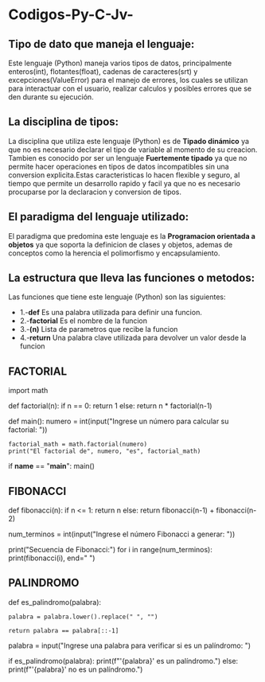 # Codigos-Py-C-Jv-
## Tipo de dato que maneja el lenguaje:

Este lenguaje (Python) maneja varios tipos de datos, principalmente enteros(int), flotantes(float), cadenas de caracteres(srt) y excepciones(ValueError) para el manejo de errores, los cuales se utilizan para interactuar con el usuario, realizar calculos y posibles errores que se den durante su ejecución.

## La disciplina de tipos:
La disciplina que utiliza este lenguaje (Python) es de __Tipado dinámico__ ya que no es necesario declarar el tipo de variable al momento de su creacion.
Tambien es conocido por ser un lenguaje __Fuertemente tipado__ ya que no permite hacer operaciones en tipos de datos incompatibles sin una conversion explicita.Estas caracteristicas lo hacen flexible y seguro, al tiempo que permite un desarrollo rapido y facil ya que no es necesario procuparse por la declaracion y conversion de tipos.

## El paradigma del lenguaje utilizado:
El paradigma que predomina este lenguaje es la __Programacion orientada a objetos__ ya que soporta la definicion de clases y objetos, ademas de conceptos como la herencia el polimorfismo y encapsulamiento.

## La estructura que lleva las funciones o metodos:
Las funciones que tiene este lenguaje (Python) son las siguientes:
* 1.-__def__ Es una palabra utilizada para definir una funcion.
* 2.-__factorial__ Es el nombre de la funcion
* 3.-__(n)__ Lista de parametros que recibe la funcion 
* 4.-__return__ Una palabra clave utilizada para devolver un valor desde la funcion

## FACTORIAL
import math

def factorial(n):
    if n == 0:
        return 1
    else:
        return n * factorial(n-1)

def main():
    numero = int(input("Ingrese un número para calcular su factorial: "))
    
    factorial_math = math.factorial(numero)
    print("El factorial de", numero, "es", factorial_math)
    
if __name__ == "__main__":
    main()

## FIBONACCI

def fibonacci(n):
    if n <= 1:
        return n
    else:
        return fibonacci(n-1) + fibonacci(n-2)

num_terminos = int(input("Ingrese el número Fibonacci a generar: "))

print("Secuencia de Fibonacci:")
for i in range(num_terminos):
    print(fibonacci(i), end=" ")

## PALINDROMO

def es_palindromo(palabra):
    
    palabra = palabra.lower().replace(" ", "")
    
    return palabra == palabra[::-1]

palabra = input("Ingrese una palabra para verificar si es un palíndromo: ")

if es_palindromo(palabra):
    print(f"'{palabra}' es un palíndromo.")
else:
    print(f"'{palabra}' no es un palíndromo.")
